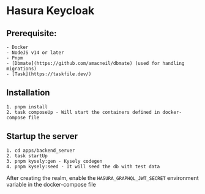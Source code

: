 # Hasura Keycloak

## Prerequisite:

    - Docker
    - NodeJS v14 or later
    - Pnpm
    - [Dbmate](https://github.com/amacneil/dbmate) (used for handling migrations)
    - [Task](https://taskfile.dev/)

## Installation

    1. pnpm install
    2. task composeUp - Will start the containers defined in docker-compose file

## Startup the server

    1. cd apps/backend_server
    2. task startUp
    3. pnpm kysely:gen - Kysely codegen
    4. pnpm kysely:seed - It will seed the db with test data

After creating the realm, enable the `HASURA_GRAPHQL_JWT_SECRET` environment variable in the docker-compose file

